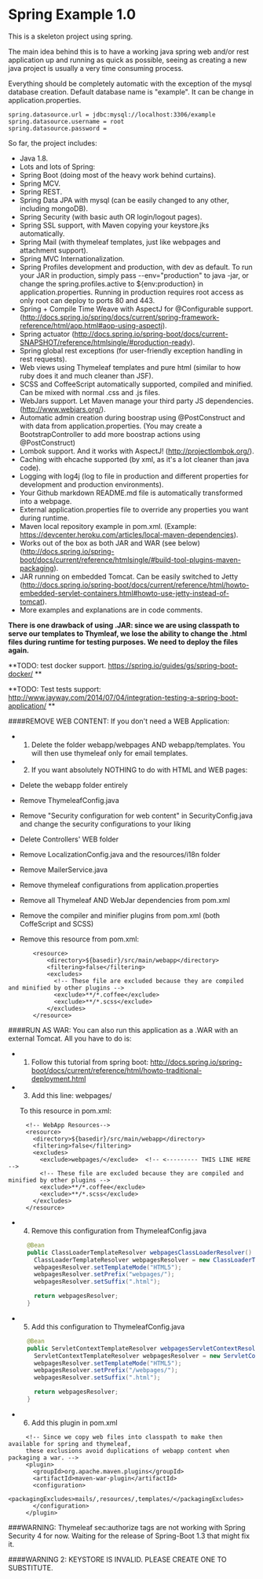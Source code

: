 Spring Example 1.0
======

This is a skeleton project using spring.

The main idea behind this is to have a working java spring
web and/or rest application up and running as quick as possible,
seeing as creating a new java project is usually a very time consuming process.

Everything should be completely automatic with the exception of the mysql database creation.
Default database name is "example". It can be change in application.properties.

```
spring.datasource.url = jdbc:mysql://localhost:3306/example
spring.datasource.username = root
spring.datasource.password =
```

So far, the project includes:
- Java 1.8.
- Lots and lots of Spring:
 - Spring Boot (doing most of the heavy work behind curtains).
 - Spring MCV.
 - Spring REST.
 - Spring Data JPA with mysql (can be easily changed to any other, including mongoDB).
 - Spring Security (with basic auth OR login/logout pages).
 - Spring SSL support, with Maven copying your keystore.jks automatically.
 - Spring Mail (with thymeleaf templates, just like webpages and attachment support).
 - Spring MVC Internationalization.
 - Spring Profiles development and production, with dev as default. To run your JAR in production, simply pass --env="production" to java -jar, or change the spring.profiles.active to ${env:production} in application.properties. Running in production requires root access as only root can deploy to ports 80 and 443.
 - Spring + Compile Time Weave with AspectJ for @Configurable support. (http://docs.spring.io/spring/docs/current/spring-framework-reference/html/aop.html#aop-using-aspectj).
 - Spring actuator (http://docs.spring.io/spring-boot/docs/current-SNAPSHOT/reference/htmlsingle/#production-ready).
 - Spring global rest exceptions (for user-friendly exception handling in rest requests).
- Web views using Thymeleaf templates and pure html (similar to how ruby does it and much cleaner than JSF).
- SCSS and CoffeeScript automatically supported, compiled and minified. Can be mixed with normal .css and .js files.
- WebJars support. Let Maven manage your third party JS dependencies. (http://www.webjars.org/).
- Automatic admin creation during boostrap using @PostConstruct and with data from application.properties. (You may create a BootstrapController to add more boostrap actions using @PostConstruct)
- Lombok support. And it works with AspectJ! (http://projectlombok.org/).
- Caching with ehcache supported (by xml, as it's a lot cleaner than java code).
- Logging with log4j (log to file in production and different properties for development and production environments).
- Your Github markdown README.md file is automatically transformed into a webpage.
- External application.properties file to override any properties you want during runtime.
- Maven local repository example in pom.xml. (Example: https://devcenter.heroku.com/articles/local-maven-dependencies).
- Works out of the box as both JAR and WAR (see below) (http://docs.spring.io/spring-boot/docs/current/reference/htmlsingle/#build-tool-plugins-maven-packaging).
- JAR running on embedded Tomcat. Can be easily switched to Jetty (http://docs.spring.io/spring-boot/docs/current/reference/html/howto-embedded-servlet-containers.html#howto-use-jetty-instead-of-tomcat).
- More examples and explanations are in code comments.

**There is one drawback of using .JAR: since we are using classpath to serve our templates to Thymleaf, we lose the ability to change the .html files during runtime for testing purposes. We need to deploy the files again.**

**TODO: test docker support. https://spring.io/guides/gs/spring-boot-docker/ **

**TODO: Test tests support: http://www.jayway.com/2014/07/04/integration-testing-a-spring-boot-application/ **

####REMOVE WEB CONTENT:
If you don't need a WEB Application:

- 1) Delete the folder webapp/webpages AND webapp/templates. You will then use thymeleaf only for email templates.

- 2) If you want absolutely NOTHING to do with HTML and WEB pages:
 - Delete the webapp folder entirely
 - Remove ThymeleafConfig.java
 - Remove "Security configuration for web content" in SecurityConfig.java and change the security configurations to your liking
 - Delete Controllers' WEB folder
 - Remove LocalizationConfig.java and the resources/i18n folder
 - Remove MailerService.java
 - Remove thymeleaf configurations from application.properties
 - Remove all Thymeleaf AND WebJar dependencies from pom.xml
 - Remove the compiler and minifier plugins from pom.xml (both CoffeScript and SCSS)
 - Remove this resource from pom.xml:
 ```
        <resource>
            <directory>${basedir}/src/main/webapp</directory>
            <filtering>false</filtering>
            <excludes>
              <!-- These file are excluded because they are compiled and minified by other plugins -->
              <exclude>**/*.coffee</exclude>
              <exclude>**/*.scss</exclude>
            </excludes>
        </resource>
 ```

####RUN AS WAR:
You can also run this application as a .WAR with an external Tomcat. All you have to do is:

 - 1) Follow this tutorial from spring boot: http://docs.spring.io/spring-boot/docs/current/reference/html/howto-traditional-deployment.html

- 3) Add this line:
        <exclude>webpages/</exclude>

    To this resource in pom.xml:
 ```
      <!-- WebApp Resources-->
      <resource>
        <directory>${basedir}/src/main/webapp</directory>
        <filtering>false</filtering>
        <excludes>
          <exclude>webpages/</exclude>  <!-- <--------- THIS LINE HERE -->
          <!-- These file are excluded because they are compiled and minified by other plugins -->
          <exclude>**/*.coffee</exclude>
          <exclude>**/*.scss</exclude>
        </excludes>
      </resource>
```
- 4) Remove this configuration from ThymeleafConfig.java

    ```java
      @Bean
      public ClassLoaderTemplateResolver webpagesClassLoaderResolver() {
        ClassLoaderTemplateResolver webpagesResolver = new ClassLoaderTemplateResolver();
        webpagesResolver.setTemplateMode("HTML5");
        webpagesResolver.setPrefix("webpages/");
        webpagesResolver.setSuffix(".html");

        return webpagesResolver;
      }
    ```

- 5) Add this configuration to ThymeleafConfig.java

    ```java
      @Bean
      public ServletContextTemplateResolver webpagesServletContextResolver() {
        ServletContextTemplateResolver webpagesResolver = new ServletContextTemplateResolver();
        webpagesResolver.setTemplateMode("HTML5");
        webpagesResolver.setPrefix("/webpages/");
        webpagesResolver.setSuffix(".html");

        return webpagesResolver;
      }
    ```

- 6) Add this plugin in pom.xml
 ```
      <!-- Since we copy web files into classpath to make then available for spring and thymeleaf,
      these exclusions avoid duplications of webapp content when packaging a war. -->
      <plugin>
        <groupId>org.apache.maven.plugins</groupId>
        <artifactId>maven-war-plugin</artifactId>
        <configuration>
          <packagingExcludes>mails/,resources/,templates/</packagingExcludes>
        </configuration>
      </plugin>
 ```

###WARNING:
Thymeleaf sec:authorize tags are not working with Spring Security 4 for now. Waiting for the release of Spring-Boot 1.3 that might fix it.

####WARNING 2:
KEYSTORE IS INVALID. PLEASE CREATE ONE TO SUBSTITUTE.





